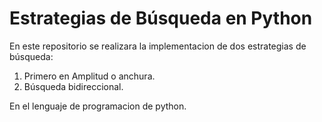 # Estrategias de Búsqueda en Python

En este repositorio se realizara la implementacion de dos estrategias de búsqueda:

1. Primero en Amplitud o anchura.
2. Búsqueda bidireccional.

En el lenguaje de programacion de python.
